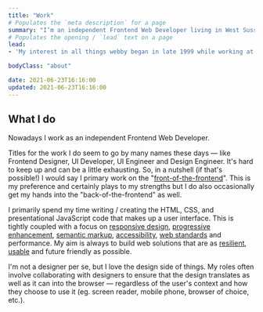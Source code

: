 ```yaml
---
title: "Work"
# Populates the `meta description` for a page
summary: "I’m an independent Frontend Web Developer living in West Sussex, England and have been helping companies and businesses build & enhance their websites for a number of years."
# Populates the opening / `lead` text on a page
lead:
- 'My interest in all things webby began in late 1999 while working at the original <a href="https://en.wikipedia.org/wiki/Boo.com" rel="external">Boo.com</a>. After a brief stint of freelancing, I started at <a href="https://en.wikipedia.org/wiki/Air_Miles#Air_Miles_United_Kingdom" rel="external">Airmiles</a> in 2004 – which later became <a href="https://www.avios.com/" rel="external">Avios</a>.'

bodyClass: "about"

date: 2021-06-23T16:16:00
updated: 2021-06-23T16:16:00
---
```


## What I do

Nowadays I work as an independent Frontend Web Developer.

Titles for the work I do seem to go by many names these days &mdash; like Frontend Designer, UI Developer, UI Engineer and Design Engineer. It's hard to keep up and can be a little exhausting. So, in a nutshell (if that's possible!) I would say I primary work on the "[front-of-the-frontend](https://bradfrost.com/blog/post/front-of-the-front-end-and-back-of-the-front-end-web-development/)". This is my preference and certainly plays to my strengths but I do also occasionally get my hands into the "back-of-the-frontend" as well.

I primarily spend my time writing / creating the HTML, CSS, and presentational JavaScript code that makes up a user interface. This is tightly coupled with a focus on [responsive design](https://alistapart.com/article/responsive-web-design), [progressive enhancement](https://www.gov.uk/service-manual/technology/using-progressive-enhancement), [semantic markup](https://www.w3.org/TR/WCAG20-TECHS/G115.html), [accessibility](https://www.w3.org/TR/WCAG20/), [web standards](https://www.w3.org/standards/) and performance. My aim is always to build web solutions that are as [resilient](https://resilientwebdesign.com/), [usable](https://trentwalton.com/2014/03/10/device-agnostic/) and future friendly as possible.

I'm not a designer per se, but I love the design side of things. My roles often involve collaborating with designers to ensure that the design translates as well as it can into the browser &mdash; regardless of the user's context and how they choose to use it (eg. screen reader, mobile phone, browser of choice, etc.).
